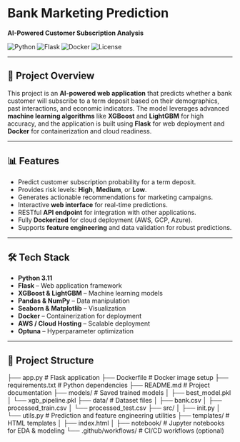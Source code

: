 # Bank Marketing Prediction
**AI-Powered Customer Subscription Analysis**

![Python](https://img.shields.io/badge/python-3.11-blue?logo=python)
![Flask](https://img.shields.io/badge/flask-2.3.2-orange?logo=flask)
![Docker](https://img.shields.io/badge/docker-20.10-blue?logo=docker)
![License](https://img.shields.io/badge/license-MIT-green)

---

## 🚀 Project Overview
This project is an **AI-powered web application** that predicts whether a bank customer will subscribe to a term deposit based on their demographics, past interactions, and economic indicators. The model leverages advanced **machine learning algorithms** like **XGBoost** and **LightGBM** for high accuracy, and the application is built using **Flask** for web deployment and **Docker** for containerization and cloud readiness.

---

## 📊 Features
- Predict customer subscription probability for a term deposit.
- Provides risk levels: **High**, **Medium**, or **Low**.
- Generates actionable recommendations for marketing campaigns.
- Interactive **web interface** for real-time predictions.
- RESTful **API endpoint** for integration with other applications.
- Fully **Dockerized** for cloud deployment (AWS, GCP, Azure).
- Supports **feature engineering** and data validation for robust predictions.

---

## 🛠️ Tech Stack
- **Python 3.11**
- **Flask** – Web application framework
- **XGBoost & LightGBM** – Machine learning models
- **Pandas & NumPy** – Data manipulation
- **Seaborn & Matplotlib** – Visualization
- **Docker** – Containerization for deployment
- **AWS / Cloud Hosting** – Scalable deployment
- **Optuna** – Hyperparameter optimization

---

## 📂 Project Structure
├── app.py # Flask application
├── Dockerfile # Docker image setup
├── requirements.txt # Python dependencies
├── README.md # Project documentation
├── models/ # Saved trained models
│ ├── best_model.pkl
│ └── xgb_pipeline.pkl
├── data/ # Dataset files
│ ├── bank.csv
│ ├── processed_train.csv
│ └── processed_test.csv
├── src/
│ ├── init.py
│ └── utils.py # Prediction and feature engineering utilities
├── templates/ # HTML templates
│ ├── index.html
│
├── notebook/ # Jupyter notebooks for EDA & modeling
└── .github/workflows/ # CI/CD workflows (optional)
